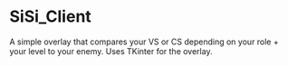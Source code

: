 # SiSi_Client
A simple overlay that compares your VS or CS depending on your role + your level to your enemy.
Uses TKinter for the overlay.
